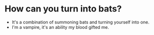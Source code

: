 # How can you turn into bats?
- It's a combination of summoning bats and turning yourself into one.
- I'm a vampire, it's an ability my blood gifted me.
